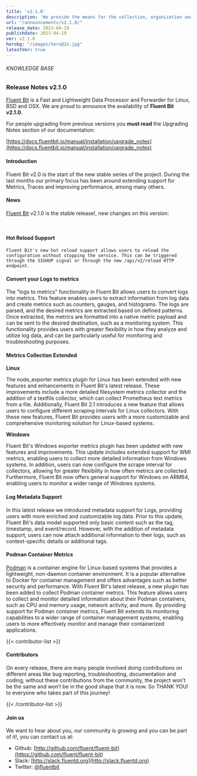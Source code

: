 ```yaml
---
title: 'v2.1.0'
description: 'We provide the means for the collection, organization and computerized retrieval of knowledge and Lightweight Data Forwarder for Linux, BSD, macOS and Windows.'
url: "/announcements/v2.1.0/"
release_date: 2023-04-19
publishdate: 2023-04-19
ver: v2.1.0
herobg: "/images/hero@2x.jpg"
latestVer: true
---
```


###### KNOWLEDGE BASE

### Release Notes v2.1.0

[Fluent Bit](https://fluentbit.io) is a Fast and Lightweight Data Processor and Forwarder for Linux, BSD and OSX. We are proud to announce the availability of **Fluent Bit v2.1.0**.

For people upgrading from previous versions you **must read** the Upgrading Notes section of our documentation:

[https://docs.fluentbit.io/manual/installation/upgrade_notes](https://docs.fluentbit.io/manual/installation/upgrade_notes)

#### Introduction

Fluent Bit v2.0 is the start of the new stable series of the project. During the last months our primary focus has been around extending support for Metrics, Traces and improving performance, among many others.

#### News

[Fluent Bit](https://fluentbit.io) v2.1.0 is the stable release!, new changes on this version:

<br>

#### Hot Reload Support
    Fluent Bit's new hot reload support allows users to reload the configuration without stopping the service. This can be triggered through the SIGHUP signal or through the new /api/v2/reload HTTP endpoint.

#### Convert your Logs to metrics

The "logs to metrics" functionality in Fluent Bit allows users to convert logs into metrics. This feature enables users to extract information from log data and create metrics such as counters, gauges, and histograms. The logs are parsed, and the desired metrics are extracted based on defined patterns. Once extracted, the metrics are formatted into a native metric payload and can be sent to the desired destination, such as a monitoring system. This functionality provides users with greater flexibility in how they analyze and utilize log data, and can be particularly useful for monitoring and troubleshooting purposes.

#### Metrics Collection Extended

__Linux__

The node_exporter metrics plugin for Linux has been extended with new features and enhancements in Fluent Bit's latest release. These improvements include a more detailed filesystem metrics collector and the addition of a textfile collector, which can collect Prometheus text metrics from a file. Additionally, Fluent Bit 2.1 introduces a new feature that allows users to configure different scraping intervals for Linux collectors. With these new features, Fluent Bit provides users with a more customizable and comprehensive monitoring solution for Linux-based systems.

__Windows__

Fluent Bit's Windows exporter metrics plugin has been updated with new features and improvements. This update includes extended support for WMI metrics, enabling users to collect more detailed information from Windows systems. In addition, users can now configure the scrape interval for collectors, allowing for greater flexibility in how often metrics are collected. Furthermore, Fluent Bit now offers general support for Windows on ARM64, enabling users to monitor a wider range of Windows systems.

#### Log Metadata Support

In this latest release we introduced metadata support for Logs, providing users with more enriched and customizable log data. Prior to this update, Fluent Bit's data model supported only basic content such as the tag, timestamp, and event/record. However, with the addition of metadata support, users can now attach additional information to their logs, such as context-specific details or additional tags.

#### Podman Container Metrics

[Podman](https://podman.io) is a container engine for Linux-based systems that provides a lightweight, non-daemon container environment. It is a popular alternative to Docker for container management and offers advantages such as better security and performance. With Fluent Bit's latest release, a new plugin has been added to collect Podman container metrics. This feature allows users to collect and monitor detailed information about their Podman containers, such as CPU and memory usage, network activity, and more. By providing support for Podman container metrics, Fluent Bit extends its monitoring capabilities to a wider range of container management systems, enabling users to more effectively monitor and manage their containerized applications.

{{< contributor-list >}}
#### Contributors

On every release, there are many people involved doing contributions on different areas like bug reporting, troubleshooting, documentation and coding, without these contributions from the community, the project won’t be the same and won’t be in the good shape that it is now. So THANK YOU! to everyone who takes part of this journey!

{{< /contributor-list >}}

#### Join us

We want to hear about you, our community is growing and you can be part of it!, you can contact us at:

* Github: [http://github.com/fluent/fluent-bit](https://github.com/fluent/fluent-bit)
* Slack: [http://slack.fluentd.org](http://slack.fluentd.org)
* Twitter: [@fluentbit](https://twitter.com/fluentbit)
